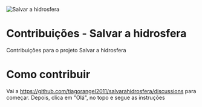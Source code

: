 ![Salvar a hidrosfera](https://salvarahidrosfera.glitch.me/files/logo.svg)
# Contribuições - Salvar a hidrosfera
Contribuições para o projeto Salvar a hidrosfera
# Como contribuir
Vai a https://github.com/tiagorangel2011/salvarahidrosfera/discussions para começar. Depois, clica em "Olá", no topo e segue as instruções
